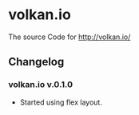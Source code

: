 # volkan.io


The source Code for <http://volkan.io/>


## Changelog

### volkan.io v.0.1.0

* Started using flex layout.


